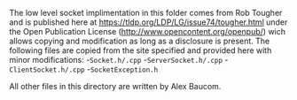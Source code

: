 The low level socket implimentation in this folder comes from Rob Tougher and is published here at https://tldp.org/LDP/LG/issue74/tougher.html under the Open Publication License (http://www.opencontent.org/openpub/) wich allows copying and modification as long as a disclosure is present. The following files are copied from the site specified and provided here with minor modifications:
-`Socket.h/.cpp`
-`ServerSocket.h/.cpp`
-`ClientSocket.h/.cpp`
-`SocketException.h`

All other files in this directory are written by Alex Baucom.
